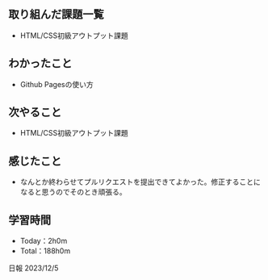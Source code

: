 ## 取り組んだ課題一覧
- HTML/CSS初級アウトプット課題

## わかったこと
- Github Pagesの使い方
  
## 次やること
- HTML/CSS初級アウトプット課題

## 感じたこと
- なんとか終わらせてプルリクエストを提出できてよかった。修正することになると思うのでそのとき頑張る。

## 学習時間
- Today：2h0m
- Total：188h0m

日報 2023/12/5
